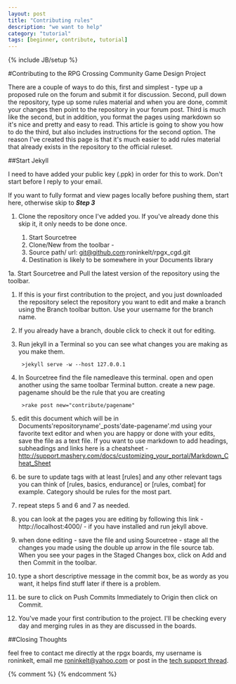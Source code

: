```yaml
---
layout: post
title: "Contributing rules"
description: "we want to help"
category: "tutorial"
tags: [beginner, contribute, tutorial]
---
```

{% include JB/setup %}

#Contributing to the RPG Crossing Community Game  Design Project

There are a couple of ways to do this, first and simplest - type up a proposed rule on the forum and submit it for discussion.  Second, pull down the repository, type up some rules material and when you are done, commit your changes then point to the repository in your forum post. Third is much like the second, but in addition, you format the pages using markdown so it's nice and pretty and easy to read.  This article is going to show you how to do the third, but also includes instructions for the second option.  The reason I've created this page is that it's much easier to add rules material that already exists in the repository to the official ruleset.

##Start Jekyll 

I need to have added your public key (.ppk) in order for this to work.  Don't start before I reply to your email.

If you want to fully format and view pages locally before pushing them, start here, otherwise skip to ***Step 3***


1. Clone the repository once I've added you. If you've already done this skip it, it only needs to be done once.

    1. Start Sourcetree  
    1. Clone/New from the toolbar - 
    2. Source path/ url: git@github.com:roninkelt/rpgx_cgd.git
    3. Destination is likely to be somewhere in your Documents library  

1a. Start Sourcetree and Pull the latest version of the repository using the toolbar. 

1. If this is your first contribution to the project, and you just downloaded the repository select the repository you want to edit and make a branch using the Branch toolbar button. Use your username for the branch name. 

2. If you already have a branch, double click to check it out for editing.

2. Run jekyll in a Terminal so you can see what changes you are making as you make them.

        >jekyll serve -w --host 127.0.0.1

6. In Sourcetree find the file namedleave this terminal. open and open another using the same toolbar Terminal button. create a new page. pagename should be the rule that you are creating 

        >rake post new="contribute/pagename"

7. edit this document which will be in Documents\'repositoryname'\_posts\'date-pagename'.md using your favorite text editor and when you are happy or done with your edits, save the file as a text file. If you want to use markdown to add headings, subheadings and links here is a cheatsheet - http://support.mashery.com/docs/customizing_your_portal/Markdown_Cheat_Sheet

7. be sure to update tags with at least [rules] and any other relevant tags you can think of [rules, basics, endurance] or [rules, combat] for example. Category should be rules for the most part.

8. repeat steps 5 and 6 and 7 as needed.

9. you can look at the pages you are editing by following this link - http://localhost:4000/ - if you have installed and run jekyll above.

9. when done editing - save the file and using Sourcetree - stage all the changes you made using the double up arrow in the file source tab. When you see your pages in the Staged Changes box, click on Add and then Commit in the toolbar.

10. type a short descriptive message in the commit box, be as wordy as you want, it helps find stuff later if there is a problem.

11. be sure to click on Push Commits Immediately to Origin then click on Commit.

12. You've made your first contribution to the project.  I'll be checking every day and merging rules in as they are discussed in the boards.

##Closing Thoughts

feel free to contact me directly at the rpgx boards, my username is roninkelt, email me roninkelt@yahoo.com or post in the [tech support thread](http://www.rpgcrossing.com/showthread.php?p=5927900).

{% comment %} <!--vim: set wrap ts=8 tw=0 fileencoding=utf-8 :--> {% endcomment %}

